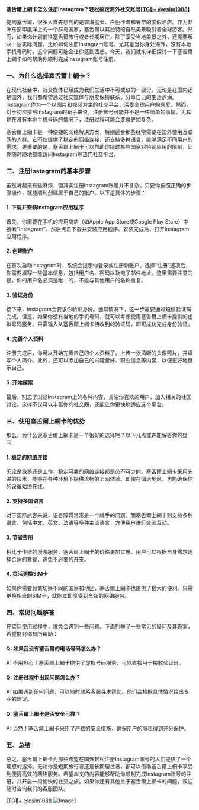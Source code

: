 **塞舌爾上網卡怎么注册Instagram？轻松搞定海外社交账号[[TG💪+ @esim1088](https://t.me/s/esim1088)]**

提到塞舌爾，很多人首先想到的是碧海蓝天、白色沙滩和奢华的度假酒店。作为非洲东部印度洋上的一个群岛国家，塞舌爾以其独特的自然美景吸引着全球游客。然而，如果你计划前往塞舌爾旅行或者长期居住，除了享受当地美景之外，还需要解决一些实际问题，比如如何注册Instagram账号。尤其是当你身处海外，没有本地手机号码时，这个问题可能会让你感到困惑。今天，我们就来详细探讨一下塞舌爾上網卡如何帮助你顺利完成Instagram账号注册。

### 一、为什么选择塞舌爾上網卡？

在现代社会中，社交媒体已经成为我们生活中不可或缺的一部分。无论是在国内还是国外，我们都希望通过社交媒体与朋友保持联系，分享自己的生活点滴。Instagram作为一个以图片和视频为主的社交平台，深受全球用户的喜爱。然而，对于初次接触Instagram的新手来说，注册账号可能并不是一件简单的事情。尤其是在没有本地手机号码的情况下，注册过程可能会变得更加复杂。

塞舌爾上網卡是一种便捷的网络解决方案，特别适合那些经常需要在国外使用互联网的人群。它不仅提供了稳定的网络连接，还支持多种语言，能够满足不同用户的需求。更重要的是，塞舌爾上網卡可以帮助你绕过某些国家对特定应用的限制，让你随时随地都能访问Instagram等热门社交平台。

### 二、注册Instagram的基本步骤

虽然听起来有些麻烦，但其实注册Instagram账号并不复杂。只要你按照正确的步骤操作，就能顺利创建属于自己的账户。以下是具体的步骤：

#### 1. 下载并安装Instagram应用程序

首先，你需要在手机的应用商店（如Apple App Store或Google Play Store）中搜索“Instagram”，然后点击下载并安装应用程序。安装完成后，打开Instagram应用程序。

#### 2. 创建账户

在首次启动Instagram时，系统会提示你登录或注册新账户。选择“注册”选项后，你需要填写一些基本信息，包括用户名、密码以及电子邮件地址。这里需要注意的是，你的用户名必须是唯一的，不能与其他用户的名称重复。

#### 3. 验证身份

接下来，Instagram会要求你验证身份。通常情况下，这一步需要通过短信验证码完成。但是，如果你没有当地的手机号码，就可以考虑使用塞舌爾上網卡提供的虚拟号码服务。只需输入从塞舌爾上網卡接收到的验证码，即可成功完成身份验证。

#### 4. 完善个人资料

注册完成后，你可以开始完善自己的个人资料了。上传一张清晰的头像照片，并填写个人简介。此外，还可以添加自己的兴趣爱好、职业信息等内容，以便更好地展示自己。

#### 5. 开始探索

最后，别忘了浏览Instagram上的各种内容，关注你喜欢的用户，加入相关的社区讨论。这样不仅可以丰富你的社交圈，还能让你更快地适应这个平台。

### 三、使用塞舌爾上網卡的优势

那么，为什么说塞舌爾上網卡是一个很好的选择呢？以下几点或许能解答你的疑问：

#### 1. 稳定的网络连接

无论是旅游还是工作，稳定可靠的网络连接都是必不可少的。塞舌爾上網卡采用先进的技术，能够在各种环境下提供流畅的上网体验。即使在偏远地区，也能确保你的设备始终在线。

#### 2. 支持多国语言

对于国际旅客来说，语言障碍常常是一个棘手的问题。而塞舌爾上網卡则支持多种语言，包括中文、英文、法语等多种主流语言，方便用户进行交流互动。

#### 3. 节省费用

相比于传统的漫游服务，塞舌爾上網卡的价格更加实惠。用户可以根据自身需求选择合适的套餐，避免不必要的开支。

#### 4. 灵活更换SIM卡

如果你需要频繁切换不同的国家和地区，塞舌爾上網卡也提供了极大的便利。只需更换相应的SIM卡，就能立即享受到全新的网络服务。

### 四、常见问题解答

在实际使用过程中，难免会遇到一些问题。下面列举了一些常见的疑问及其答案，希望能对你有所帮助：

#### Q: 如果我没有塞舌爾的电话号码怎么办？
A: 不用担心！塞舌爾上網卡提供了虚拟号码服务，可以直接用于接收验证码。

#### Q: 注册过程中出现问题怎么办？
A: 如果遇到任何问题，可以随时联系客服寻求帮助。他们会根据具体情况给出专业的建议。

#### Q: 塞舌爾上網卡是否安全可靠？
A: 当然！塞舌爾上網卡采用了严格的安全措施，确保用户的隐私得到充分保护。

### 五、总结

总之，塞舌爾上網卡为那些希望在国外轻松注册Instagram账号的人们提供了一个理想的选择。无论你是短期旅行者还是长期居住者，都可以借助塞舌爾上網卡享受到便捷高效的网络服务。希望本文的内容能够帮助你顺利完成Instagram账号的注册，并开启一段愉快的社交之旅。如果你还有其他关于塞舌爾上網卡的问题，欢迎随时咨询我们的客服团队。

[[TG💪+ @esim1088](https://t.me/s/esim1088) ![Image](https://i.postimg.cc/4NQfJmqS/Snipaste-2025-05-13-00-14-12.png)]